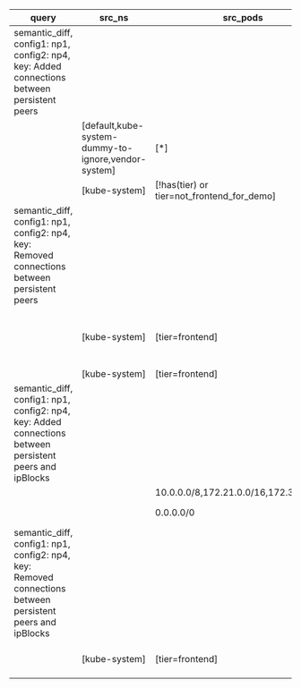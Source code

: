 |query|src_ns|src_pods|dst_ns|dst_pods|connection|
|---|---|---|---|---|---|
|semantic_diff, config1: np1, config2: np4, key: Added connections between persistent peers||||||
||[default,kube-system-dummy-to-ignore,vendor-system]|[*]|[kube-system]|[tier=frontend]|All connections|
||[kube-system]|[!has(tier) or tier=not_frontend_for_demo]|[kube-system]|[tier=frontend]|All connections|
|semantic_diff, config1: np1, config2: np4, key: Removed connections between persistent peers||||||
||[kube-system]|[tier=frontend]|[default,kube-system-dummy-to-ignore,vendor-system]|[*]|All connections|
||[kube-system]|[tier=frontend]|[kube-system]|[!has(tier) or tier=not_frontend_for_demo]|All connections|
|semantic_diff, config1: np1, config2: np4, key: Added connections between persistent peers and ipBlocks||||||
|||10.0.0.0/8,172.21.0.0/16,172.30.0.0/16|[kube-system]|[tier=frontend]|All connections|
|||0.0.0.0/0|[kube-system]|[tier=frontend]|All but {protocols:UDP,dst_ports:53}|
|semantic_diff, config1: np1, config2: np4, key: Removed connections between persistent peers and ipBlocks||||||
||[kube-system]|[tier=frontend]||0.0.0.0-49.49.255.255,49.50.0.1,49.50.0.3,49.50.0.5,49.50.0.7,49.50.0.9,49.50.0.11,49.50.0.13,49.50.0.15,49.50.0.17-255.255.255.255|All connections|
